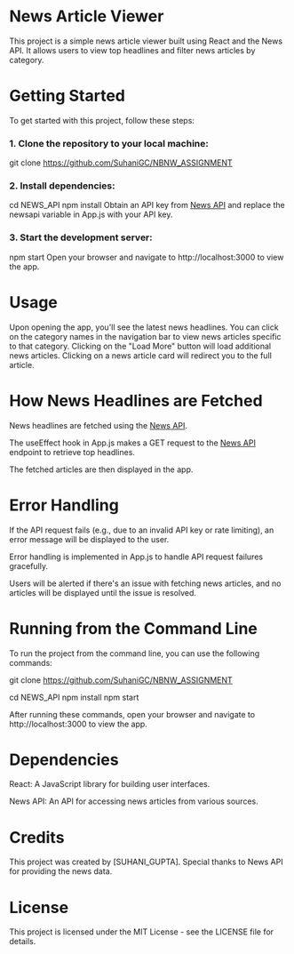 # News Article Viewer

This project is a simple news article viewer built using React and the News API. It allows users to view top headlines and filter news articles by category.

# Getting Started

To get started with this project, follow these steps:

### 1. Clone the repository to your local machine:

git clone <https://github.com/SuhaniGC/NBNW_ASSIGNMENT>

### 2. Install dependencies:

cd NEWS_API
npm install
Obtain an API key from [News API](https://newsapi.org/docs/endpoints/top-headlines) and replace the newsapi variable in App.js with your API key.

### 3. Start the development server:

npm start
Open your browser and navigate to http://localhost:3000 to view the app.

# Usage

Upon opening the app, you'll see the latest news headlines.
You can click on the category names in the navigation bar to view news articles specific to that category.
Clicking on the "Load More" button will load additional news articles.
Clicking on a news article card will redirect you to the full article.

# How News Headlines are Fetched

News headlines are fetched using the [News API](https://newsapi.org/docs/endpoints/top-headlines).

The useEffect hook in App.js makes a GET request to the [News API](https://newsapi.org/docs/endpoints/top-headlines) endpoint to retrieve top headlines.

The fetched articles are then displayed in the app.

# Error Handling

If the API request fails (e.g., due to an invalid API key or rate limiting), an error message will be displayed to the user.

Error handling is implemented in App.js to handle API request failures gracefully.

Users will be alerted if there's an issue with fetching news articles, and no articles will be displayed until the issue is resolved.

# Running from the Command Line

To run the project from the command line, you can use the following commands:

git clone <https://github.com/SuhaniGC/NBNW_ASSIGNMENT>

cd NEWS_API
npm install
npm start

After running these commands, open your browser and navigate to http://localhost:3000 to view the app.

# Dependencies

React: A JavaScript library for building user interfaces.

News API: An API for accessing news articles from various sources.

# Credits
This project was created by [SUHANI_GUPTA]. 
Special thanks to News API for providing the news data.

# License
This project is licensed under the MIT License - see the LICENSE file for details.
